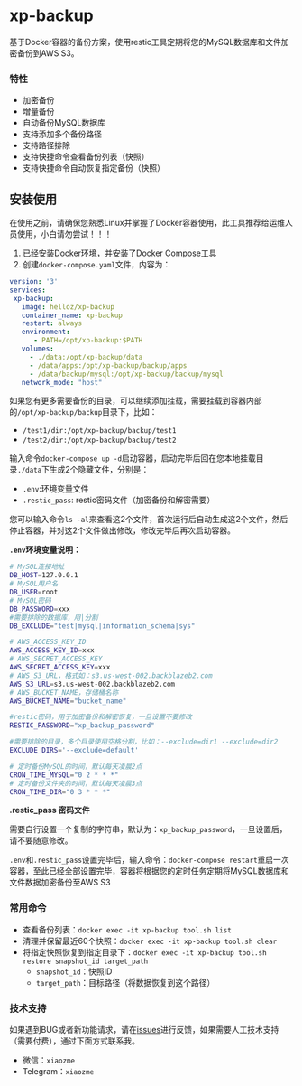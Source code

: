 # xp-backup

基于Docker容器的备份方案，使用restic工具定期将您的MySQL数据库和文件加密备份到AWS S3。

### 特性

* 加密备份
* 增量备份
* 自动备份MySQL数据库
* 支持添加多个备份路径
* 支持路径排除
* 支持快捷命令查看备份列表（快照）
* 支持快捷命令自动恢复指定备份（快照）


## 安装使用

在使用之前，请确保您熟悉Linux并掌握了Docker容器使用，此工具推荐给运维人员使用，小白请勿尝试！！！

1) 已经安装Docker环境，并安装了Docker Compose工具
2) 创建`docker-compose.yaml`文件，内容为：

```yaml
version: '3'
services:
 xp-backup:
   image: helloz/xp-backup
   container_name: xp-backup
   restart: always
   environment:
      - PATH=/opt/xp-backup:$PATH
   volumes:
     - ./data:/opt/xp-backup/data
     - /data/apps:/opt/xp-backup/backup/apps
     - /data/backup/mysql:/opt/xp-backup/backup/mysql
   network_mode: "host"
```

如果您有更多需要备份的目录，可以继续添加挂载，需要挂载到容器内部的`/opt/xp-backup/backup`目录下，比如：

* `/test1/dir:/opt/xp-backup/backup/test1`
* `/test2/dir:/opt/xp-backup/backup/test2`

输入命令`docker-compose up -d`启动容器，启动完毕后回在您本地挂载目录`./data`下生成2个隐藏文件，分别是：

* `.env`:环境变量文件
* `.restic_pass`: restic密码文件（加密备份和解密需要）

您可以输入命令`ls -al`来查看这2个文件，首次运行后自动生成这2个文件，然后停止容器，并对这2个文件做出修改，修改完毕后再次启动容器。

**`.env`环境变量说明：**

```bash
# MySQL连接地址
DB_HOST=127.0.0.1
# MySQL用户名
DB_USER=root
# MySQL密码
DB_PASSWORD=xxx
#需要排除的数据库，用|分割
DB_EXCLUDE="test|mysql|information_schema|sys"

# AWS_ACCESS_KEY_ID
AWS_ACCESS_KEY_ID=xxx
# AWS_SECRET_ACCESS_KEY
AWS_SECRET_ACCESS_KEY=xxx
# AWS_S3_URL，格式如：s3.us-west-002.backblazeb2.com
AWS_S3_URL=s3.us-west-002.backblazeb2.com
# AWS_BUCKET_NAME，存储桶名称
AWS_BUCKET_NAME="bucket_name"

#restic密码，用于加密备份和解密恢复，一旦设置不要修改
RESTIC_PASSWORD="xp_backup_password"

#需要排除的目录，多个目录使用空格分割，比如：--exclude=dir1 --exclude=dir2
EXCLUDE_DIRS='--exclude=default'

# 定时备份MySQL的时间，默认每天凌晨2点
CRON_TIME_MYSQL="0 2 * * *"
# 定时备份文件夹的时间，默认每天凌晨3点
CRON_TIME_DIR="0 3 * * *"
```

**.restic_pass 密码文件** 

需要自行设置一个复制的字符串，默认为：`xp_backup_password`，一旦设置后，请不要随意修改。

`.env`和`.restic_pass`设置完毕后，输入命令：`docker-compose restart`重启一次容器，至此已经全部设置完毕，容器将根据您的定时任务定期将MySQL数据库和文件数据加密备份至AWS S3

### 常用命令

* 查看备份列表：`docker exec -it xp-backup tool.sh list`
* 清理并保留最近60个快照：`docker exec -it xp-backup tool.sh clear`
* 将指定快照恢复到指定目录下：`docker exec -it xp-backup tool.sh restore snapshot_id target_path`
  * `snapshot_id`：快照ID
  * `target_path`：目标路径（将数据恢复到这个路径）

### 技术支持

如果遇到BUG或者新功能请求，请在[issues](https://github.com/helloxz/xp-backup/issues)进行反馈，如果需要人工技术支持（需要付费），通过下面方式联系我。

* 微信：`xiaozme`
* Telegram：`xiaozme`